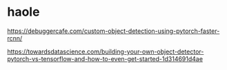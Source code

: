 # haole

https://debuggercafe.com/custom-object-detection-using-pytorch-faster-rcnn/

https://towardsdatascience.com/building-your-own-object-detector-pytorch-vs-tensorflow-and-how-to-even-get-started-1d314691d4ae